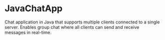 # JavaChatApp
Chat application in Java that supports multiple clients connected to a single server. Enables group chat where all clients can send and receive messages in real-time.
